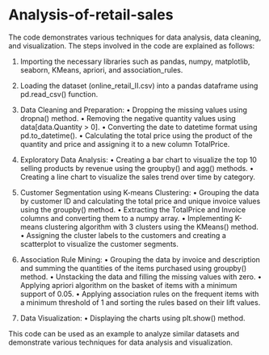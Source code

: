 # Analysis-of-retail-sales

The code demonstrates various techniques for data analysis, data cleaning, and visualization. The steps involved in the code are explained as follows:

1)	Importing the necessary libraries such as pandas, numpy, matplotlib, seaborn, KMeans, apriori, and association_rules.
2)	Loading the dataset (online_retail_II.csv) into a pandas dataframe using pd.read_csv() function.
3)	Data Cleaning and Preparation:
•	Dropping the missing values using dropna() method.
•	Removing the negative quantity values using data[data.Quantity > 0].
•	Converting the date to datetime format using pd.to_datetime().
•	Calculating the total price using the product of the quantity and price and assigning it to a new column TotalPrice.

4)	Exploratory Data Analysis:
•	Creating a bar chart to visualize the top 10 selling products by revenue using the groupby() and agg() methods.
•	Creating a line chart to visualize the sales trend over time by category.

5)	Customer Segmentation using K-means Clustering:
•	Grouping the data by customer ID and calculating the total price and unique invoice values using the groupby() method.
•	Extracting the TotalPrice and Invoice columns and converting them to a numpy array.
•	Implementing K-means clustering algorithm with 3 clusters using the KMeans() method.
•	Assigning the cluster labels to the customers and creating a scatterplot to visualize the customer segments.

6)	Association Rule Mining:
•	Grouping the data by invoice and description and summing the quantities of the items purchased using groupby() method.
•	Unstacking the data and filling the missing values with zero.
•	Applying apriori algorithm on the basket of items with a minimum support of 0.05.
•	Applying association rules on the frequent items with a minimum threshold of 1 and sorting the rules based on their lift values.

7)	Data Visualization:
•	Displaying the charts using plt.show() method.

This code can be used as an example to analyze similar datasets and demonstrate various techniques for data analysis and visualization.
